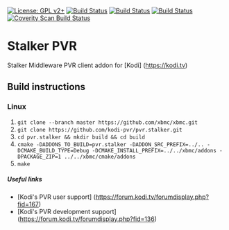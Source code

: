 [![License: GPL v2+](https://img.shields.io/badge/License-GPL%20v2+-blue.svg)](LICENSE.md)
[![Build Status](https://travis-ci.org/kodi-pvr/pvr.stalker.svg?branch=Matrix)](https://travis-ci.org/kodi-pvr/pvr.stalker/branches)
[![Build Status](https://dev.azure.com/teamkodi/kodi-pvr/_apis/build/status/kodi-pvr.pvr.stalker?branchName=Matrix)](https://dev.azure.com/teamkodi/kodi-pvr/_build/latest?definitionId=71&branchName=Matrix)
[![Build Status](https://jenkins.kodi.tv/view/Addons/job/kodi-pvr/job/pvr.stalker/job/Matrix/badge/icon)](https://jenkins.kodi.tv/blue/organizations/jenkins/kodi-pvr%2Fpvr.stalker/branches/)
[![Coverity Scan Build Status](https://scan.coverity.com/projects/5120/badge.svg)](https://scan.coverity.com/projects/5120)

# Stalker PVR
Stalker Middleware PVR client addon for [Kodi] (https://kodi.tv)

## Build instructions

### Linux

1. `git clone --branch master https://github.com/xbmc/xbmc.git`
2. `git clone https://github.com/kodi-pvr/pvr.stalker.git`
3. `cd pvr.stalker && mkdir build && cd build`
4. `cmake -DADDONS_TO_BUILD=pvr.stalker -DADDON_SRC_PREFIX=../.. -DCMAKE_BUILD_TYPE=Debug -DCMAKE_INSTALL_PREFIX=../../xbmc/addons -DPACKAGE_ZIP=1 ../../xbmc/cmake/addons`
5. `make`

##### Useful links

* [Kodi's PVR user support] (https://forum.kodi.tv/forumdisplay.php?fid=167)
* [Kodi's PVR development support] (https://forum.kodi.tv/forumdisplay.php?fid=136)
